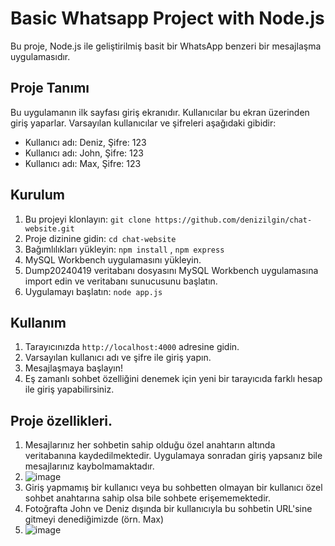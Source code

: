 # Basic Whatsapp Project with Node.js

Bu proje, Node.js ile geliştirilmiş basit bir WhatsApp benzeri bir mesajlaşma uygulamasıdır.

## Proje Tanımı

Bu uygulamanın ilk sayfası giriş ekranıdır. Kullanıcılar bu ekran üzerinden giriş yaparlar. Varsayılan kullanıcılar ve şifreleri aşağıdaki gibidir:

- Kullanıcı adı: Deniz, Şifre: 123
- Kullanıcı adı: John, Şifre: 123
- Kullanıcı adı: Max, Şifre: 123

## Kurulum

1. Bu projeyi klonlayın: `git clone https://github.com/denizilgin/chat-website.git`
2. Proje dizinine gidin: `cd chat-website`
3. Bağımlılıkları yükleyin: `npm install` , `npm express`
4. MySQL Workbench uygulamasını yükleyin.
5. Dump20240419 veritabanı dosyasını MySQL Workbench uygulamasına import edin ve veritabanı sunucusunu başlatın.
6. Uygulamayı başlatın: `node app.js`

## Kullanım

1. Tarayıcınızda `http://localhost:4000` adresine gidin.
2. Varsayılan kullanıcı adı ve şifre ile giriş yapın.
3. Mesajlaşmaya başlayın!
4. Eş zamanlı sohbet özelliğini denemek için yeni bir tarayıcıda farklı hesap ile giriş yapabilirsiniz.

## Proje özellikleri.
1. Mesajlarınız her sohbetin sahip olduğu özel anahtarın altında veritabanına kaydedilmektedir. Uygulamaya sonradan giriş yapsanız bile mesajlarınız kaybolmamaktadır.
2. ![image](https://github.com/Denizilgin/chat-website/assets/36126098/bdd11c1d-03b5-4db5-90ae-eaea68e53494)
3. Giriş yapmamış bir kullanıcı veya bu sohbetten olmayan bir kullanıcı özel sohbet anahtarına sahip olsa bile sohbete erişememektedir.
4. Fotoğrafta John ve Deniz dışında bir kullanıcıyla bu sohbetin URL'sine gitmeyi denediğimizde (örn. Max)
5. ![image](https://github.com/Denizilgin/chat-website/assets/36126098/b97fd241-4f9f-4aa9-a83f-446aef794ab2)
   




